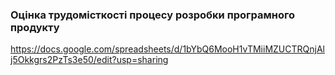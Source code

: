 ### Оцінка трудомісткості процесу розробки програмного продукту
https://docs.google.com/spreadsheets/d/1bYbQ6MooH1vTMiiMZUCTRQnjAlj5Okkgrs2PzTs3e50/edit?usp=sharing
